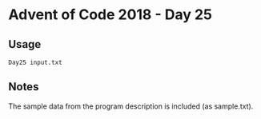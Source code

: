 # Advent of Code 2018 - Day 25

## Usage
```
Day25 input.txt
```

## Notes
The sample data from the program description is included (as sample.txt).